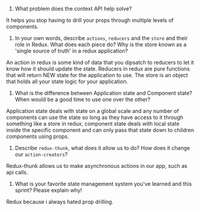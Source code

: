 1. What problem does the context API help solve?

It helps you stop having to drill your props through multiple levels of components.

1. In your own words, describe `actions`, `reducers` and the `store` and their role in Redux. What does each piece do? Why is the store known as a 'single source of truth' in a redux application?

An action in redux is some kind of data that you dipsatch to reducers to let it know how it should update the state. Reducers in redux are pure functions that will return NEW state for the application to use. The store is an object that holds all your state logic for your application. 

1. What is the difference between Application state and Component state? When would be a good time to use one over the other?

Application state deals with state on a global scale and any number of components can use the state so long as they have access to it through something like a store in redux, component state deals with local state inside the specific component and can only pass that state down to children components using props.

1. Describe `redux-thunk`, what does it allow us to do? How does it change our `action-creators`?

Redux-thunk allows us to make asynchronous actions in our app, such as api calls.

1. What is your favorite state management system you've learned and this sprint? Please explain why!

Redux because i always hated prop drilling.